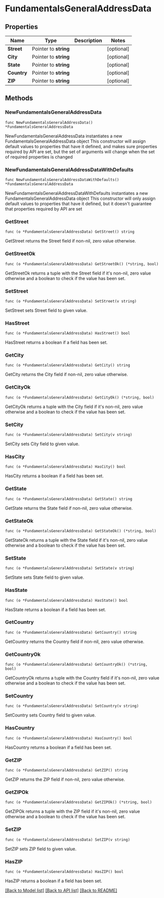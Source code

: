 # FundamentalsGeneralAddressData

## Properties

Name | Type | Description | Notes
------------ | ------------- | ------------- | -------------
**Street** | Pointer to **string** |  | [optional] 
**City** | Pointer to **string** |  | [optional] 
**State** | Pointer to **string** |  | [optional] 
**Country** | Pointer to **string** |  | [optional] 
**ZIP** | Pointer to **string** |  | [optional] 

## Methods

### NewFundamentalsGeneralAddressData

`func NewFundamentalsGeneralAddressData() *FundamentalsGeneralAddressData`

NewFundamentalsGeneralAddressData instantiates a new FundamentalsGeneralAddressData object
This constructor will assign default values to properties that have it defined,
and makes sure properties required by API are set, but the set of arguments
will change when the set of required properties is changed

### NewFundamentalsGeneralAddressDataWithDefaults

`func NewFundamentalsGeneralAddressDataWithDefaults() *FundamentalsGeneralAddressData`

NewFundamentalsGeneralAddressDataWithDefaults instantiates a new FundamentalsGeneralAddressData object
This constructor will only assign default values to properties that have it defined,
but it doesn't guarantee that properties required by API are set

### GetStreet

`func (o *FundamentalsGeneralAddressData) GetStreet() string`

GetStreet returns the Street field if non-nil, zero value otherwise.

### GetStreetOk

`func (o *FundamentalsGeneralAddressData) GetStreetOk() (*string, bool)`

GetStreetOk returns a tuple with the Street field if it's non-nil, zero value otherwise
and a boolean to check if the value has been set.

### SetStreet

`func (o *FundamentalsGeneralAddressData) SetStreet(v string)`

SetStreet sets Street field to given value.

### HasStreet

`func (o *FundamentalsGeneralAddressData) HasStreet() bool`

HasStreet returns a boolean if a field has been set.

### GetCity

`func (o *FundamentalsGeneralAddressData) GetCity() string`

GetCity returns the City field if non-nil, zero value otherwise.

### GetCityOk

`func (o *FundamentalsGeneralAddressData) GetCityOk() (*string, bool)`

GetCityOk returns a tuple with the City field if it's non-nil, zero value otherwise
and a boolean to check if the value has been set.

### SetCity

`func (o *FundamentalsGeneralAddressData) SetCity(v string)`

SetCity sets City field to given value.

### HasCity

`func (o *FundamentalsGeneralAddressData) HasCity() bool`

HasCity returns a boolean if a field has been set.

### GetState

`func (o *FundamentalsGeneralAddressData) GetState() string`

GetState returns the State field if non-nil, zero value otherwise.

### GetStateOk

`func (o *FundamentalsGeneralAddressData) GetStateOk() (*string, bool)`

GetStateOk returns a tuple with the State field if it's non-nil, zero value otherwise
and a boolean to check if the value has been set.

### SetState

`func (o *FundamentalsGeneralAddressData) SetState(v string)`

SetState sets State field to given value.

### HasState

`func (o *FundamentalsGeneralAddressData) HasState() bool`

HasState returns a boolean if a field has been set.

### GetCountry

`func (o *FundamentalsGeneralAddressData) GetCountry() string`

GetCountry returns the Country field if non-nil, zero value otherwise.

### GetCountryOk

`func (o *FundamentalsGeneralAddressData) GetCountryOk() (*string, bool)`

GetCountryOk returns a tuple with the Country field if it's non-nil, zero value otherwise
and a boolean to check if the value has been set.

### SetCountry

`func (o *FundamentalsGeneralAddressData) SetCountry(v string)`

SetCountry sets Country field to given value.

### HasCountry

`func (o *FundamentalsGeneralAddressData) HasCountry() bool`

HasCountry returns a boolean if a field has been set.

### GetZIP

`func (o *FundamentalsGeneralAddressData) GetZIP() string`

GetZIP returns the ZIP field if non-nil, zero value otherwise.

### GetZIPOk

`func (o *FundamentalsGeneralAddressData) GetZIPOk() (*string, bool)`

GetZIPOk returns a tuple with the ZIP field if it's non-nil, zero value otherwise
and a boolean to check if the value has been set.

### SetZIP

`func (o *FundamentalsGeneralAddressData) SetZIP(v string)`

SetZIP sets ZIP field to given value.

### HasZIP

`func (o *FundamentalsGeneralAddressData) HasZIP() bool`

HasZIP returns a boolean if a field has been set.


[[Back to Model list]](../README.md#documentation-for-models) [[Back to API list]](../README.md#documentation-for-api-endpoints) [[Back to README]](../README.md)


